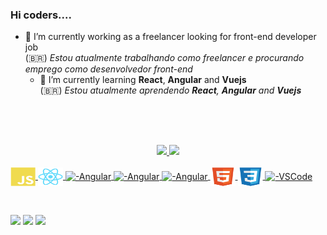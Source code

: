 ### Hi coders....

* 🔭 I’m currently working as a freelancer looking for front-end developer job  
(:brazil:) _Estou atualmente trabalhando como freelancer e procurando emprego como desenvolvedor front-end_
     * 🌱 I’m currently learning **React**, **Angular** and **Vuejs**  
     (:brazil:) _Estou atualmente aprendendo  **React**, **Angular** and **Vuejs**_ 
<br>  
  
##

<br>
<!-- Estatísticas-->
<div align="center">
  <a href="https://https://github.com/Diegochak">
  <img height="150em" src="https://github-readme-stats.vercel.app/api?username=Diegochak&show_icons=true&theme=merko&include_all_commits=true&count_private=true"/>
  <img height="150em" src="https://github-readme-stats.vercel.app/api/top-langs/?username=Diegochak&layout=compact&langs_count=7&theme=merko"/>
</div> 
<!--Linguagens utilizadas--> 
<div style="display: inline_block"><br>
  <img align="center" alt="-Js" height="30" width="40" src="https://raw.githubusercontent.com/devicons/devicon/master/icons/javascript/javascript-plain.svg">
  <img align="center" alt="-React" height="30" width="40" src="https://raw.githubusercontent.com/devicons/devicon/master/icons/react/react-original.svg">
  <img align="center" alt="-Angular" height="30" width="40"  src="https://cdn.jsdelivr.net/gh/devicons/devicon/icons/angularjs/angularjs-original.svg" />
  <img align="center" alt="-Angular" height="30" width="40"src="https://cdn.jsdelivr.net/gh/devicons/devicon/icons/python/python-original-wordmark.svg" />
  <img align="center" alt="-Angular" height="30" width="40"src="https://cdn.jsdelivr.net/gh/devicons/devicon/icons/mysql/mysql-original-wordmark.svg" />
  <img align="center" alt="-HTML" height="30" width="40" src="https://raw.githubusercontent.com/devicons/devicon/master/icons/html5/html5-original.svg">
  <img align="center" alt="-CSS" height="30" width="40" src="https://raw.githubusercontent.com/devicons/devicon/master/icons/css3/css3-original.svg">
  <img align="center" alt="-VSCode" height="30" width"40" src="https://cdn.jsdelivr.net/gh/devicons/devicon/icons/visualstudio/visualstudio-plain.svg"/>
<!--links-->     
<br>

##

<br>
<div>
<a href="https://www.instagram.com/diegoaffonso_dev/" target="_blank"><img src="https://img.shields.io/badge/Instagram-E4405F?style=for-the-badge&logo=instagram&logoColor=white" target="_blank"></a>
<a href="https://www.linkedin.com/in/diego-affonso/" target="_blank"><img src="https://img.shields.io/badge/LinkedIn-0077B5?style=for-the-badge&logo=linkedin&logoColor=white" target="_blank"></a>
<a href = "mailto:diegoaffonsoa@gmail.com"><img src="https://img.shields.io/badge/-Gmail-%23333?style=for-the-badge&logo=gmail&logoColor=white" target="_blank"></a>
 </div>
  

